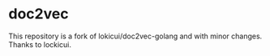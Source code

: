 # doc2vec
This repository is a fork of  lokicui/doc2vec-golang and with minor changes. Thanks to lockicui.
